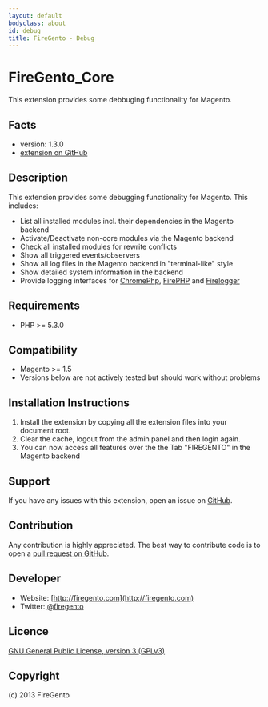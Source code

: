 ```yaml
---
layout: default
bodyclass: about
id: debug
title: FireGento - Debug
---
```

FireGento_Core
=====================
This extension provides some debbuging functionality for Magento.

Facts
-----
- version: 1.3.0
- [extension on GitHub](https://github.com/firegento/firegento)

Description
-----------
This extension provides some debugging functionality for Magento.
This includes:
- List all installed modules incl. their dependencies in the Magento backend
- Activate/Deactivate non-core modules via the Magento backend
- Check all installed modules for rewrite conflicts
- Show all triggered events/observers
- Show all log files in the Magento backend in "terminal-like" style
- Show detailed system information in the backend
- Provide logging interfaces for [ChromePhp](http://www.chromephp.com/), [FirePHP](http://www.firephp.org/) and [Firelogger](http://firelogger.binaryage.com/)

Requirements
------------
- PHP >= 5.3.0

Compatibility
-------------
- Magento >= 1.5
- Versions below are not actively tested but should work without problems

Installation Instructions
-------------------------
1. Install the extension by copying all the extension files into your document root.
2. Clear the cache, logout from the admin panel and then login again.
3. You can now access all features over the the Tab "FIREGENTO" in the Magento backend

Support
-------
If you have any issues with this extension, open an issue on [GitHub](https://github.com/firegento/firegento-debug/issues).

Contribution
------------
Any contribution is highly appreciated. The best way to contribute code is to open a [pull request on GitHub](https://help.github.com/articles/using-pull-requests).

Developer
---------
- Website: [http://firegento.com](http://firegento.com)
- Twitter: [@firegento](https://twitter.com/firegento)

Licence
-------
[GNU General Public License, version 3 (GPLv3)](http://opensource.org/licenses/gpl-3.0)

Copyright
---------
(c) 2013 FireGento
